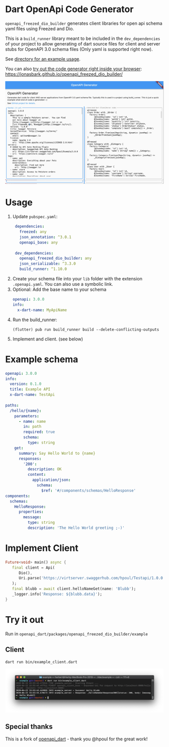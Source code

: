 # Dart OpenApi Code Generator

`openapi_freezed_dio_builder` generates client libraries for open api schema yaml files using Freezed and Dio.

This is a `build_runner` library meant to be included in the
`dev_dependencies` of your project to allow generating of
dart source files for client and server stubs for
OpenAPI 3.0 schema files (Only yaml is supported right now).

See [directory for an example usage](example/).

You can also [try out the code generator
right inside your browser](https://jonasbark.github.io/openapi_freezed_dio_builder/): https://jonasbark.github.io/openapi_freezed_dio_builder/

![Flutter Screenshot](_docs/screenshot.jpg)

# Usage

1. Update `pubspec.yaml`:
   ```yaml
    dependencies:
      freezed: any
      json_annotation: ^3.0.1
      openapi_base: any

    dev_dependencies:
      openapi_freezed_dio_builder: any
      json_serializable: ^3.3.0
      build_runner: ^1.10.0
   ```
2. Create your schema file into your `lib` folder
   with the extension `.openapi.yaml`. You can also use a symbolic link.
3. Optional: Add the base name to your schema
   ```yaml
   openapi: 3.0.0
   info:
     x-dart-name: MyApiName
   ```
4. Run the build_runner:
   ```shell
   (flutter) pub run build_runner build --delete-conflicting-outputs
   ```
5. Implement and client. (see below)


# Example schema

```yaml
openapi: 3.0.0
info:
  version: 0.1.0
  title: Example API
  x-dart-name: TestApi

paths:
  /hello/{name}:
    parameters:
      - name: name
        in: path
        required: true
        schema:
          type: string
    get:
      summary: Say Hello World to {name}
      responses:
        '200':
          description: OK
          content:
            application/json:
              schema:
                $ref: '#/components/schemas/HelloResponse'
components:
  schemas:
    HelloResponse:
      properties:
        message:
          type: string
          description: 'The Hello World greeting ;-)'

```

# Implement Client

```dart
Future<void> main() async {
   final client = Api(
      Dio(),
      Uri.parse('https://virtserver.swaggerhub.com/hpoul/Testapi/1.0.0'),
   );
   final blubb = await client.helloNameGet(name: 'Blubb');
   _logger.info('Response: ${blubb.data}');
}
```

# Try it out

Run in `openapi_dart/packages/openapi_freezed_dio_builder/example`

## Client

```shell
dart run bin/example_client.dart
```

![](_docs/screenshot_client.png)

## Special thanks
This is a fork of [openapi_dart](https://github.com/hpoul/openapi_dart) - thank you @hpoul for the great work!
